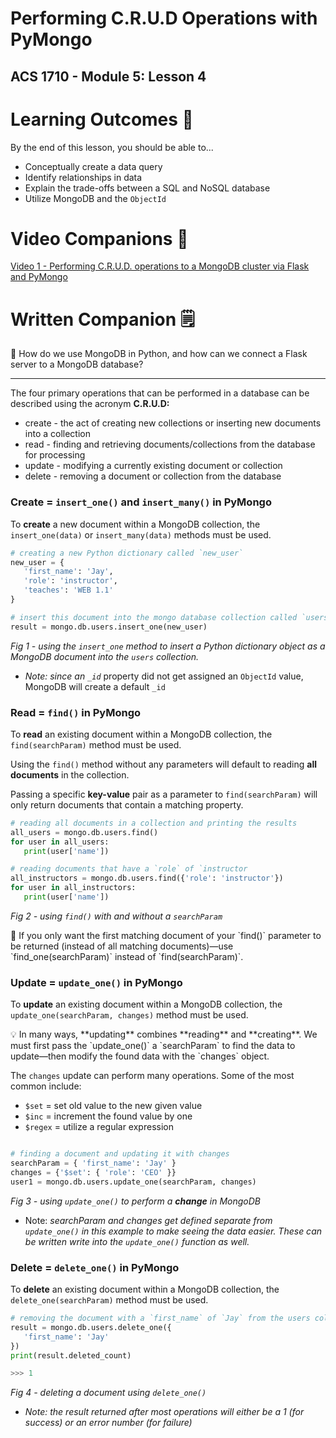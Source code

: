 # Performing C.R.U.D Operations with PyMongo

## ACS 1710 - Module 5: Lesson 4

# Learning Outcomes 💫

By the end of this lesson, you should be able to...

- Conceptually create a data query
- Identify relationships in data
- Explain the trade-offs between a SQL and NoSQL database
- Utilize MongoDB and the `ObjectId`

# Video Companions 🎥

<!-- [Video 1 - Performing C.R.U.D. operations to a MongoDB cluster via Flask and PyMongo](https://file.notion.so/f/f/6004cc36-d69e-461f-a1c5-8e5078ac8f6b/c6b33d5f-0398-4a3a-85c9-d3ae0c7078db/18_PyMongo_and_CRUD.mov?table=block&id=51a4c123-a8ca-4d6e-87a3-4301159f6383&spaceId=6004cc36-d69e-461f-a1c5-8e5078ac8f6b&expirationTimestamp=1728064800000&signature=zKM9E-X3IoiozPCnahLLGKpRS_pyHKWJYM_yyd7h0KM&downloadName=18_PyMongo_and_CRUD.mov) -->

[Video 1 - Performing C.R.U.D. operations to a MongoDB cluster via Flask and PyMongo](https://youtu.be/eiJJq86zmmI)

<!-- # Exercises 💪

Complete the #TODO's in [this Repl.it](https://repl.it/team/WebArchitecture/Module-54CRUD-operations-in-PyMongo) and submit your work. -->

# Written Companion 🗒

<aside>
🤔 How do we use MongoDB in Python, and how can we connect a Flask server to a MongoDB database?
</aside>

---

The four primary operations that can be performed in a database can be described using the acronym **C.R.U.D:**

- create - the act of creating new collections or inserting new documents into a collection
- read - finding and retrieving documents/collections from the database for processing
- update - modifying a currently existing document or collection
- delete - removing a document or collection from the database

### Create = `insert_one()` and `insert_many()` in PyMongo

To **create** a new document within a MongoDB collection, the `insert_one(data)` or `insert_many(data)` methods must be used.

```python
# creating a new Python dictionary called `new_user`
new_user = {
   'first_name': 'Jay',
   'role': 'instructor',
   'teaches': 'WEB 1.1'
}

# insert this document into the mongo database collection called `users`
result = mongo.db.users.insert_one(new_user)
```

*Fig 1 - using the `insert_one` method to insert a Python dictionary object as a MongoDB document into the `users` collection.*

- *Note: since an `_id`* property did not get assigned an `ObjectId` value, MongoDB will create a default `_id`

### Read = `find()` in PyMongo

To **read** an existing document within a MongoDB collection, the `find(searchParam)` method must be used.

Using the `find()` method without any parameters will default to reading **all documents** in the collection.

Passing a specific **key-value** pair as a parameter to `find(searchParam)` will only return documents that contain a matching property.

```python
# reading all documents in a collection and printing the results
all_users = mongo.db.users.find()
for user in all_users:
   print(user['name'])

# reading documents that have a `role` of `instructor
all_instructors = mongo.db.users.find({'role': 'instructor'})
for user in all_instructors:
   print(user['name'])
```

*Fig 2 - using `find()` with and without a `searchParam`*

<aside>
🚨 If you only want the first matching document of your `find()` parameter to be returned (instead of all matching documents)—use `find_one(searchParam)` instead of `find(searchParam)`.
</aside>

### Update = `update_one()` in PyMongo

To **update** an existing document within a MongoDB collection, the `update_one(searchParam, changes)` method must be used.

<aside>
💡 In many ways, **updating** combines **reading** and **creating**. We must first pass the `update_one()` a `searchParam` to find the data to update—then modify the found data with the `changes` object.
</aside>

The `changes` update can perform many operations. Some of the most common include:

- `$set` = set old value to the new given value
- `$inc` = increment the found value by one
- `$regex` = utilize a regular expression

```python

# finding a document and updating it with changes
searchParam = { 'first_name': 'Jay' }
changes = {'$set': { 'role': 'CEO' }}
user1 = mongo.db.users.update_one(searchParam, changes)
```

*Fig 3 - using `update_one()` to perform a **change** in MongoDB*

- Note: *searchParam and changes get defined separate from `update_one()` in this example to make seeing the data easier. These can be written write into the `update_one()` function as well.*

### Delete = `delete_one()` in PyMongo

To **delete** an existing document within a MongoDB collection, the `delete_one(searchParam)` method must be used.

```python
# removing the document with a `first_name` of `Jay` from the users collection
result = mongo.db.users.delete_one({
   'first_name': 'Jay'
})
print(result.deleted_count)

>>> 1
```

*Fig 4 - deleting a document using `delete_one()`*

- *Note: the result returned after most operations will either be a 1 (for success) or an error number (for failure)*
